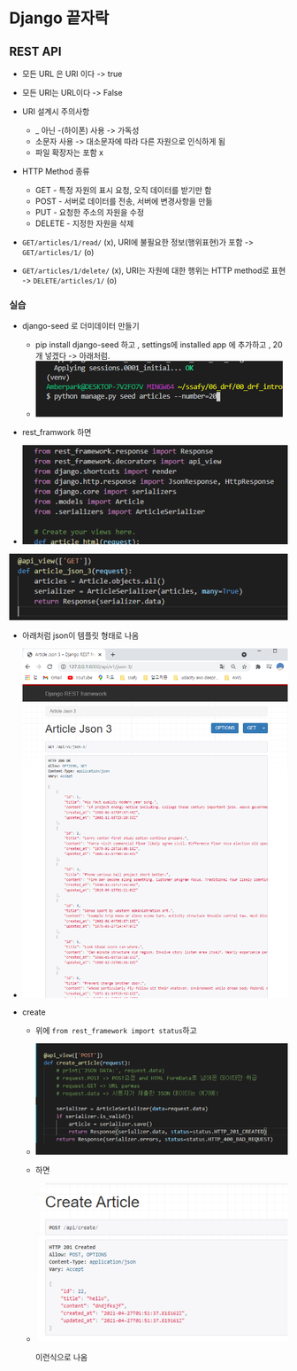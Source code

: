 # Django 끝자락

## REST API

- 모든 URL 은 URI 이다 -> true

- 모든 URI는 URL이다 -> False

- URI 설계시 주의사항
  - _ 아닌 -(하이폰) 사용 -> 가독성
  - 소문자 사용 -> 대소문자에 따라 다른 자원으로 인식하게 됨
  - 파일 확장자는 포함 x
  
- HTTP Method 종류
  - GET - 특정 자원의 표시 요청, 오직 데이터를 받기만 함
  - POST - 서버로 데이터를 전송, 서버에 변경사항을 만듦
  - PUT - 요청한 주소의 자원을 수정
  - DELETE - 지정한 자원을 삭제

- `GET/articles/1/read/` (x), URI에 불필요한 정보(행위표현)가 포함 -> `GET/articles/1/` (o) 

- `GET/articles/1/delete/` (x),  URI는 자원에 대한 행위는 HTTP method로 표현 -> `DELETE/articles/1/` (o)

  

### 실습

- django-seed 로 더미데이터 만들기
  - pip install django-seed 하고 , settings에 installed app 에 추가하고 , 20 개 넣겠다 -> 아래처럼.
  - ![image-20210426101558519](TIL.assets/image-20210426101558519.png)

- rest_framwork 하면
- ![image-20210426105718768](TIL.assets/image-20210426105718768.png)

![image-20210426105735081](TIL.assets/image-20210426105735081.png)

- 아래처럼 json이 템플릿 형태로 나옴
- ![image-20210426105813087](TIL.assets/image-20210426105813087.png)





- create
  - 위에 `from rest_framework import status`하고 
  
  - ![image-20210427105244017](TIL.assets/image-20210427105244017.png)
  
  - 하면
  
  - ![image-20210427105339426](TIL.assets/image-20210427105339426.png)
  
    이런식으로 나옴
